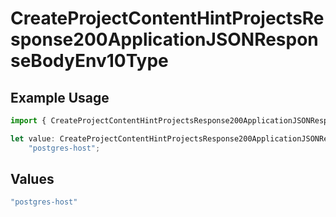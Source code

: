 # CreateProjectContentHintProjectsResponse200ApplicationJSONResponseBodyEnv10Type

## Example Usage

```typescript
import { CreateProjectContentHintProjectsResponse200ApplicationJSONResponseBodyEnv10Type } from "@vercel/sdk/models/operations";

let value: CreateProjectContentHintProjectsResponse200ApplicationJSONResponseBodyEnv10Type =
    "postgres-host";
```

## Values

```typescript
"postgres-host"
```